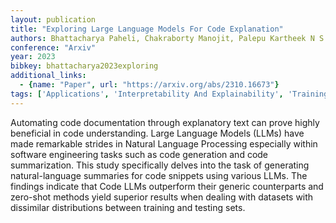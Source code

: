 ```yaml
---
layout: publication
title: "Exploring Large Language Models For Code Explanation"
authors: Bhattacharya Paheli, Chakraborty Manojit, Palepu Kartheek N S N, Pandey Vikas, Dindorkar Ishan, Rajpurohit Rakesh, Gupta Rishabh
conference: "Arxiv"
year: 2023
bibkey: bhattacharya2023exploring
additional_links:
  - {name: "Paper", url: "https://arxiv.org/abs/2310.16673"}
tags: ['Applications', 'Interpretability And Explainability', 'Training Techniques']
---
```

Automating code documentation through explanatory text can prove highly beneficial in code understanding. Large Language Models (LLMs) have made remarkable strides in Natural Language Processing especially within software engineering tasks such as code generation and code summarization. This study specifically delves into the task of generating natural-language summaries for code snippets using various LLMs. The findings indicate that Code LLMs outperform their generic counterparts and zero-shot methods yield superior results when dealing with datasets with dissimilar distributions between training and testing sets.
